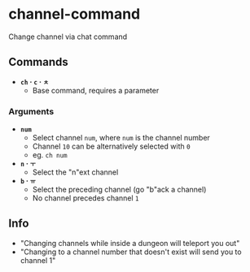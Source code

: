 # channel-command
Change channel via chat command

## Commands
- __`ch` · `c` · `ㅊ`__
  - Base command, requires a parameter
### Arguments
- __`num`__
  - Select channel `num`, where `num` is the channel number
  - Channel `10` can be alternatively selected with `0`
  - eg. `ch num`
- __`n` · `ㅜ`__
  - Select the "n"ext channel
- __`b` · `ㅠ`__
  - Select the preceding channel (go "b"ack a channel)
  - No channel precedes channel `1`

## Info
- "Changing channels while inside a dungeon will teleport you out"
- "Changing to a channel number that doesn't exist will send you to channel 1"

